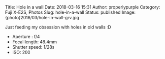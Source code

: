 Title: Hole in a wall
Date: 2018-03-16 15:31
Author: properlypurple
Category: Fuji X-E2S, Photos
Slug: hole-in-a-wall
Status: published
Image: {photo}2018/03/hole-in-wall-grv.jpg

Just feeding my obsession with holes in old walls :D


-   Aperture : f/4
-   Focal length: 48.4mm
-   Shutter speed: 1/28s
-   ISO: 200
